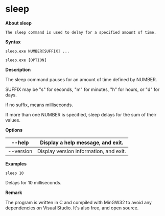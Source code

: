 sleep
=====

**About sleep**
```
The sleep command is used to delay for a specified amount of time.
```
**Syntax**
```
sleep.exe NUMBER[SUFFIX] ...
```
```
sleep.exe [OPTION]
```

**Description**

The sleep command pauses for an amount of time defined by NUMBER.

SUFFIX may be "s" for seconds, "m" for minutes, "h" for hours, or "d" for days. 

if no suffix, means milliseconds.

If more than one NUMBER is specified, sleep delays for the sum of their values.

**Options**


|--help|Display a help message, and exit.|
|---|---|
|--version|Display version information, and exit.|

**Examples**

```
sleep 10
```

Delays for 10 milliseconds.

**Remark**

The program is written in C and compiled with MinGW32 to avoid any dependencies on Visual Studio. It's also free, and 
open source.

